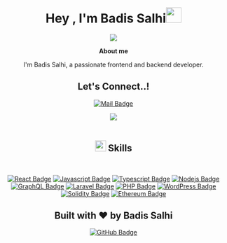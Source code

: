 <h1 align="center"><b>Hey , I'm Badis Salhi</b><img src="https://media.giphy.com/media/hvRJCLFzcasrR4ia7z/giphy.gif" width="35"></h1>
<p align="center">
  <a href="https://github.com/DenverCoder1/readme-typing-svg"><img src="https://readme-typing-svg.herokuapp.com?font=Time+New+Roman&color=cyan&size=25&center=true&vCenter=true&width=600&height=100&lines=Hey!+It's+Badis+Salhi..&hearts;++;Self-taught+Full+Stack+Web+Developer,;Software-Engineer,;Love+to+learn+new+stuffs..<3"></a>
</p>

<!--  Ceci mon Avatar-->
<!-- <img title="My Avatar" align="left" src="assets/images/bs.png"  width="500px" alt="hi" > -->

<!--  About me -->
<p align="center"><b>About me</b></p>
<p align="center">I'm Badis Salhi, a passionate frontend and backend developer.</p>

<!-- Let's Connect..! -->
<h2 align="center"><b>Let's Connect..!</b></h2>

<p align="center">
  <a href="mailto:contact.badissalhi@gmail.com">
    <img src="https://img.shields.io/badge/-BadisSalhi-c0392b?style=flat&labelColor=c0392b&logo=gmail&logoColor=white" alt="Mail Badge">
  </a>
</p>

<!-- Ligne  -->
<div align="center">
<img src="https://user-images.githubusercontent.com/73097560/115834477-dbab4500-a447-11eb-908a-139a6edaec5c.gif"><br><br>
</div>

<!-- Skills  -->
<h2 align="center"><img src="https://media2.giphy.com/media/QssGEmpkyEOhBCb7e1/giphy.gif?cid=ecf05e47a0n3gi1bfqntqmob8g9aid1oyj2wr3ds3mg700bl&rid=giphy.gif" width ="25"><b> Skills</b></h2>
<br>
<p align="center">
  <a href="#"><img src="https://img.shields.io/badge/-React-61DBFB?style=for-the-badge&labelColor=black&logo=react&logoColor=61DBFB" alt="React Badge"></a>
  <a href="#"><img src="https://img.shields.io/badge/-Javascript-F0DB4F?style=for-the-badge&labelColor=black&logo=javascript&logoColor=F0DB4F" alt="Javascript Badge"></a>
  <a href="#"><img src="https://img.shields.io/badge/-Typescript-007acc?style=for-the-badge&labelColor=black&logo=typescript&logoColor=007acc" alt="Typescript Badge"></a>
  <a href="#"><img src="https://img.shields.io/badge/-Nodejs-3C873A?style=for-the-badge&labelColor=black&logo=node.js&logoColor=3C873A" alt="Nodejs Badge"></a>
  <a href="#"><img src="https://img.shields.io/badge/-GraphQl-e535ab?style=for-the-badge&labelColor=black&logo=graphql&logoColor=e535ab" alt="GraphQL Badge"></a>
  <a href="#"><img src="https://img.shields.io/badge/-Laravel-FF2D20?style=for-the-badge&labelColor=black&logo=laravel&logoColor=FF2D20" alt="Laravel Badge"></a>
  <a href="#"><img src="https://img.shields.io/badge/-PHP-777BB4?style=for-the-badge&labelColor=black&logo=php&logoColor=777BB4" alt="PHP Badge"></a>
  <a href="#"><img src="https://img.shields.io/badge/-WordPress-21759B?style=for-the-badge&labelColor=black&logo=wordpress&logoColor=21759B" alt="WordPress Badge"></a>
  <a href="#"><img src="https://img.shields.io/badge/-Solidity-363636?style=for-the-badge&labelColor=black&logo=solidity&logoColor=363636" alt="Solidity Badge"></a>
  <a href="#"><img src="https://img.shields.io/badge/-Ethereum-3C3C3D?style=for-the-badge&labelColor=black&logo=ethereum&logoColor=3C3C3D" alt="Ethereum Badge"></a>
</p>


<!-- Built with ❤️ by Badis Salhi -->
<h2 align="center">Built with ❤️ by Badis Salhi</h2>
<p align="center">
  <a href="https://github.com/BadisSalhi">
    <img src="https://img.shields.io/badge/-BadisSalhi-000000?style=for-the-badge&logo=github&logoColor=white" alt="GitHub Badge">
  </a>
</p>
